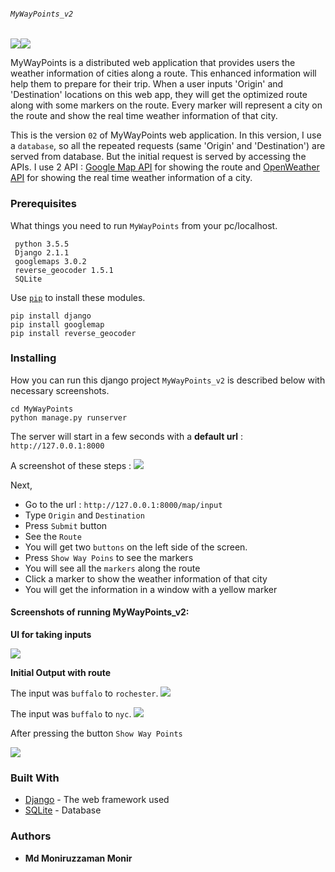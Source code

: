 ######  `MyWayPoints_v2` 
![](https://drive.google.com/uc?id=1Mlun5Opq_dVCkoU-1rNBYYeYUUS6oyiY)![](https://drive.google.com/uc?id=1zL0v6AUdw3YbLz7Mw8f0VNaH348_3xIg)



MyWayPoints is a distributed web application that provides users the weather information of cities along a route. This enhanced information will help them to prepare for their trip. When a user inputs 'Origin' and 'Destination' locations on this web app, they will get the optimized route along with some markers on the route. Every marker will represent a city on the route and show the real time weather information of that city. 

This is the version `02` of  MyWayPoints web application. In this version, I use a `database`, so all the repeated requests (same 'Origin' and 'Destination') are served from database. But the initial request is served by accessing the APIs. I use 2 API : [Google Map API](https://cloud.google.com/maps-platform/) for showing the route and [OpenWeather API](https://openweathermap.org/api) for showing the real time weather information of a city.


### Prerequisites

What things you need to run `MyWayPoints` from your pc/localhost.

```
 python 3.5.5
 Django 2.1.1
 googlemaps 3.0.2
 reverse_geocoder 1.5.1
 SQLite
```

Use [`pip`](https://pypi.org/project/pip/) to install these modules.
```
pip install django
pip install googlemap
pip install reverse_geocoder
```

### Installing
How you can run this django project `MyWayPoints_v2` is described below with necessary screenshots.

```
cd MyWayPoints
python manage.py runserver
```
The server will start in a few seconds with a **default url** : `http://127.0.0.1:8000`

A screenshot of these steps :
![](https://drive.google.com/uc?id=12Fma226Hl4rCUwwHlmDZ1JV3nfiVDmYt)

Next,
  - Go to the url : `http://127.0.0.1:8000/map/input`
  - Type `Origin` and `Destination` 
  - Press `Submit` button
  - See the `Route`
  - You will get two `buttons` on the left side of the screen.
  - Press `Show Way Poins` to see the markers
  - You will see all the `markers` along the route
  - Click a marker to show the weather information of that city
  - You will get the information in a window with a yellow marker


#### Screenshots of running MyWayPoints_v2:


**UI for taking inputs**

![](https://drive.google.com/uc?id=1ODL_M28QUog8h2phM6ODSqun6aQzgsN0)

**Initial Output with route**

The input was `buffalo`  to `rochester`.
![](https://drive.google.com/uc?id=13ZILjM3zn8NhGhFjxJIeq7Gokqnv3M5p)

The input was `buffalo`  to `nyc`.
![](https://drive.google.com/uc?id=13K-On_zUuhQC4H-437F9GS-dJMtKYrnd)

After pressing the button `Show Way Points`

![](https://drive.google.com/uc?id=1_m7VRtmWKBhfIijzn-5tr0CiobM6cVpY)

### Built With

* [Django](https://www.djangoproject.com/) - The web framework used
* [SQLite](https://www.sqlite.org/index.html) - Database 

### Authors

* **Md Moniruzzaman Monir**  
